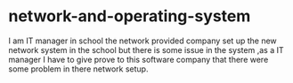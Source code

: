 # network-and-operating-system
I am IT manager in school the network provided company set up the new network system in the school but there is some issue in the system ,as a IT manager I have to give prove to this software company that there were some problem in there network setup.
